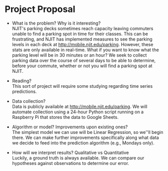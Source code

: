 # Project Proposal
- What is the problem? Why is it interesting? <br/>
NJIT's parking decks sometimes reach capacity leaving commuters unable
to find a parking spot in time for their classes. This can be frustrating,
and NJIT has implemented measures to see the parking levels in each 
deck at http://mobile.njit.edu/parking. However, these stats are
only available in real-time. What if you want to know what the parking level
will be in 30 minutes or an hour? We seek to collect parking data over the
course of several days to be able to determine, before your commute,
whether or not you will find a parking spot at NJIT.

- Reading? <br/>
This sort of project will require some studying
regarding time series predictions.

- Data collection? <br/>
Data is publicly available at http://mobile.njit.edu/parking. We
will automate collection using a 24-hour Python script
running on a Raspberry Pi that stores the data to
Google Sheets.

- Algorithm or model? Improvements upon existing ones? <br/>
The simplest model we can use will be Linear Regression, so we''ll begin
there. We can make further improvements specifically along what data
we decide to feed into the prediction algorithm (e.g., Mondays only).

- How will we interpret results? Qualitative vs Quantitative <br/>
Luckily, a ground truth is always available. We can
compare our hypotheses against observations to determine our error.
